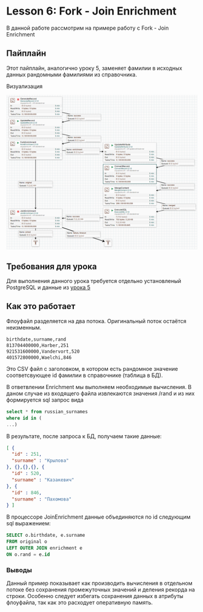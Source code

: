 # Lesson 6: Fork - Join Enrichment

В данной работе рассмотрим на примере работу с Fork - Join Enrichment

## Пайплайн
Этот пайплайн, аналогично уроку 5, заменяет фамилии в исходных данных рандомными фамилиями из справочника.

Визуализация

![NiFi Flow](pipeline.png)

## Требования для урока
Для выполнения данного урока требуется отдельно установленый PostgreSQL и данные из [урока 5](https://github.com/vomikan/NiFi_Lab/tree/main/Lesson5)

## Как это работает
Флоуфайл разделяется на два потока. Оригинальный поток остаётся неизменным. 
```csv
birthdate,surname,rand
813704400000,Harber,251
921531600000,Vandervort,520
401572800000,Waelchi,846
```
Это CSV файл с заголовком, в котором есть рандомное значение соответсвующее id фамилии в справочнике (таблица в БД).

В ответвлении Enrichment мы выполняем необходимые вычисления.
В даном случае из входящего файла извлекаются значения /rand и из них формируется sql запрос вида
```sql
select * from russian_surnames
where id in (
...)
```
В результате, после запроса к БД, получаем такие данные:
```json
[ {
  "id" : 251,
  "surname" : "Крылова"
}, {},{},{}, {
  "id" : 520,
  "surname" : "Казакевич"
}, {
  "id" : 846,
  "surname" : "Пахомова"
} ]
```
В процессоре JoinEnrichment данные объединяются по id следующим sql выражением:
```sql
SELECT o.birthdate, e.surname 
FROM original o
LEFT OUTER JOIN enrichment e
ON o.rand = e.id
```
### Выводы

Данный пример показывает как производить вычисления в отдельном потоке без сохранения промежуточных значений и деления рекорда на строки. 
Особенно следует избегать сохранения данных в атрибуты флоуфайла, так как это расходует оперативную память.
